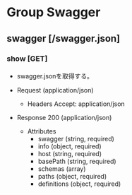 # Group Swagger

## swagger [/swagger.json]
### show [GET]
####

* swagger.jsonを取得する。

+ Request (application/json)
    + Headers
        Accept: application/json

+ Response 200 (application/json)
    + Attributes
        + swagger (string, required)
        + info (object, required)
        + host (string, required)
        + basePath (string, required)
        + schemas (array)
        + paths (object, required)
        + definitions (object, required)
